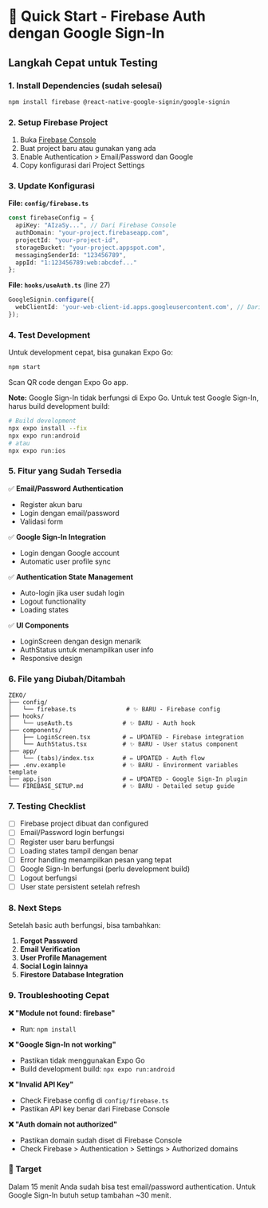 # 🚀 Quick Start - Firebase Auth dengan Google Sign-In

## Langkah Cepat untuk Testing

### 1. Install Dependencies (sudah selesai)
```bash
npm install firebase @react-native-google-signin/google-signin
```

### 2. Setup Firebase Project
1. Buka [Firebase Console](https://console.firebase.google.com/)
2. Buat project baru atau gunakan yang ada
3. Enable Authentication > Email/Password dan Google
4. Copy konfigurasi dari Project Settings

### 3. Update Konfigurasi

**File: `config/firebase.ts`**
```typescript
const firebaseConfig = {
  apiKey: "AIzaSy...", // Dari Firebase Console
  authDomain: "your-project.firebaseapp.com",
  projectId: "your-project-id", 
  storageBucket: "your-project.appspot.com",
  messagingSenderId: "123456789",
  appId: "1:123456789:web:abcdef..."
};
```

**File: `hooks/useAuth.ts`** (line 27)
```typescript
GoogleSignin.configure({
  webClientId: 'your-web-client-id.apps.googleusercontent.com', // Dari Firebase Console
});
```

### 4. Test Development

Untuk development cepat, bisa gunakan Expo Go:

```bash
npm start
```

Scan QR code dengan Expo Go app.

**Note:** Google Sign-In tidak berfungsi di Expo Go. Untuk test Google Sign-In, harus build development build:

```bash
# Build development 
npx expo install --fix
npx expo run:android
# atau
npx expo run:ios
```

### 5. Fitur yang Sudah Tersedia

✅ **Email/Password Authentication**
- Register akun baru
- Login dengan email/password
- Validasi form

✅ **Google Sign-In Integration**
- Login dengan Google account
- Automatic user profile sync

✅ **Authentication State Management**
- Auto-login jika user sudah login
- Logout functionality
- Loading states

✅ **UI Components**
- LoginScreen dengan design menarik
- AuthStatus untuk menampilkan user info
- Responsive design

### 6. File yang Diubah/Ditambah

```
ZEKO/
├── config/
│   └── firebase.ts              # ✨ BARU - Firebase config
├── hooks/
│   └── useAuth.ts              # ✨ BARU - Auth hook
├── components/
│   ├── LoginScreen.tsx         # ✏️ UPDATED - Firebase integration
│   └── AuthStatus.tsx          # ✨ BARU - User status component
├── app/
│   └── (tabs)/index.tsx        # ✏️ UPDATED - Auth flow
├── .env.example                # ✨ BARU - Environment variables template
├── app.json                    # ✏️ UPDATED - Google Sign-In plugin
└── FIREBASE_SETUP.md           # ✨ BARU - Detailed setup guide
```

### 7. Testing Checklist

- [ ] Firebase project dibuat dan configured
- [ ] Email/Password login berfungsi
- [ ] Register user baru berfungsi  
- [ ] Loading states tampil dengan benar
- [ ] Error handling menampilkan pesan yang tepat
- [ ] Google Sign-In berfungsi (perlu development build)
- [ ] Logout berfungsi
- [ ] User state persistent setelah refresh

### 8. Next Steps

Setelah basic auth berfungsi, bisa tambahkan:

1. **Forgot Password**
2. **Email Verification** 
3. **User Profile Management**
4. **Social Login lainnya**
5. **Firestore Database Integration**

### 9. Troubleshooting Cepat

**❌ "Module not found: firebase"**
- Run: `npm install`

**❌ "Google Sign-In not working"**
- Pastikan tidak menggunakan Expo Go
- Build development build: `npx expo run:android`

**❌ "Invalid API Key"**
- Check Firebase config di `config/firebase.ts`
- Pastikan API key benar dari Firebase Console

**❌ "Auth domain not authorized"**
- Pastikan domain sudah diset di Firebase Console
- Check Firebase > Authentication > Settings > Authorized domains

### 🎯 Target
Dalam 15 menit Anda sudah bisa test email/password authentication. Untuk Google Sign-In butuh setup tambahan ~30 menit.
